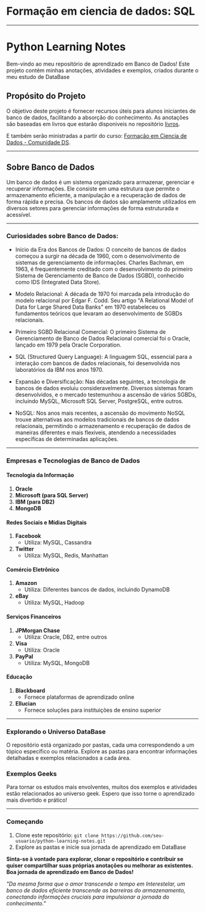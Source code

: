 # Formação em ciencia de dados: SQL 
---
# Python Learning Notes

Bem-vindo ao meu repositório de aprendizado em Banco de Dados! Este projeto contém minhas anotações, atividades e exemplos, criados durante o meu estudo de DataBase

## Propósito do Projeto

O objetivo deste projeto é fornecer recursos úteis para alunos iniciantes de banco de dados, facilitando a absorção do conhecimento. As anotações são baseadas em livros que estarão disponiveis no repositório [livros](https://github.com/Maysa502/Database-Exploration/tree/main/Livros).

E também serão ministradas a partir do curso: [Formação em Ciencia de Dados - Comunidade DS](https://www.comunidadeds.com/formacao-profissional-ciencia-de-dados?gad_source=1&gclid=CjwKCAiAlJKuBhAdEiwAnZb7lek6ybIYm2eBR3Dg5b1iDiUAiW0dFzG_0BbpxmcAHc3kdFtoggtr1BoCnQoQAvD_BwE).



---


## Sobre Banco de Dados

Um banco de dados é um sistema organizado para armazenar, gerenciar e recuperar informações. Ele consiste em uma estrutura que permite o armazenamento eficiente, a manipulação e a recuperação de dados de forma rápida e precisa. Os bancos de dados são amplamente utilizados em diversos setores para gerenciar informações de forma estruturada e acessível.

---

### Curiosidades sobre Banco de Dados:

- Início da Era dos Bancos de Dados: O conceito de bancos de dados começou a surgir na década de 1960, com o desenvolvimento de sistemas de gerenciamento de informações. Charles Bachman, em 1963, é frequentemente creditado com o desenvolvimento do primeiro Sistema de Gerenciamento de Banco de Dados (SGBD), conhecido como IDS (Integrated Data Store).

- Modelo Relacional: A década de 1970 foi marcada pela introdução do modelo relacional por Edgar F. Codd. Seu artigo "A Relational Model of Data for Large Shared Data Banks" em 1970 estabeleceu os fundamentos teóricos que levaram ao desenvolvimento de SGBDs relacionais.

- Primeiro SGBD Relacional Comercial: O primeiro Sistema de Gerenciamento de Banco de Dados Relacional comercial foi o Oracle, lançado em 1979 pela Oracle Corporation.

- SQL (Structured Query Language): A linguagem SQL, essencial para a interação com bancos de dados relacionais, foi desenvolvida nos laboratórios da IBM nos anos 1970.

- Expansão e Diversificação: Nas décadas seguintes, a tecnologia de bancos de dados evoluiu consideravelmente. Diversos sistemas foram desenvolvidos, e o mercado testemunhou a ascensão de vários SGBDs, incluindo MySQL, Microsoft SQL Server, PostgreSQL, entre outros.

- NoSQL: Nos anos mais recentes, a ascensão do movimento NoSQL trouxe alternativas aos modelos tradicionais de bancos de dados relacionais, permitindo o armazenamento e recuperação de dados de maneiras diferentes e mais flexíveis, atendendo a necessidades específicas de determinadas aplicações.


---
### Empresas e Tecnologias de Banco de Dados 

#### Tecnologia da Informação
1. **Oracle**
2. **Microsoft (para SQL Server)**
3. **IBM (para DB2)**
4. **MongoDB**

#### Redes Sociais e Mídias Digitais
1. **Facebook**
   - Utiliza: MySQL, Cassandra
2. **Twitter**
   - Utiliza: MySQL, Redis, Manhattan

#### Comércio Eletrônico
1. **Amazon**
   - Utiliza: Diferentes bancos de dados, incluindo DynamoDB
2. **eBay**
   - Utiliza: MySQL, Hadoop

#### Serviços Financeiros
1. **JPMorgan Chase**
   - Utiliza: Oracle, DB2, entre outros
2. **Visa**
   - Utiliza: Oracle
3. **PayPal**
   - Utiliza: MySQL, MongoDB

#### Educação
1. **Blackboard**
   - Fornece plataformas de aprendizado online
2. **Ellucian**
   - Fornece soluções para instituições de ensino superior
---

### Explorando o Universo DataBase

O repositório está organizado por pastas, cada uma correspondendo a um tópico específico ou matéria. Explore as pastas para encontrar informações detalhadas e exemplos relacionados a cada área.



### Exemplos Geeks

Para tornar os estudos mais envolventes, muitos dos exemplos e atividades estão relacionados ao universo geek. Espero que isso torne o aprendizado mais divertido e prático!

---

### Começando

1. Clone este repositório: `git clone https://github.com/seu-usuario/python-learning-notes.git`
2. Explore as pastas e inicie sua jornada de aprendizado em DataBase


**Sinta-se à vontade para explorar, clonar o repositório e contribuir se quiser compartilhar suas próprias anotações ou melhorar as existentes. Boa jornada de aprendizado em Banco de Dados!**














































































































   *"Da mesma forma que o amor transcende o tempo em Interestelar, um banco de dados eficiente transcende as barreiras do armazenamento, conectando informações cruciais para impulsionar a jornada do conhecimento."*




